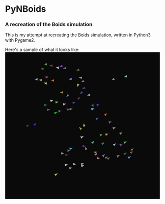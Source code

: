 # PyNBoids
### A recreation of the Boids simulation

This is my attempt at recreating the [Boids simulation](https://en.wikipedia.org/wiki/Boids "Wikipedia"), written in Python3 with Pygame2.

Here's a sample of what it looks like:
![Screenshot](screenshot1.png "Screenshot")
